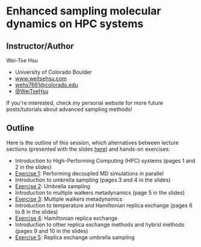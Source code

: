 Enhanced sampling molecular dynamics on HPC systems
===================================================
## Instructor/Author
Wei-Tse Hsu
- University of Colorado Boulder
- www.weitsehsu.com
- wehs7661@colorado.edu
- [@WeiTseHsu](https://twitter.com/WeiTseHsu)

If you're interested, check my personal website for more future posts/tutorials about advanced sampling methods!

## Outline
Here is the outline of this session, which alternatives between lecture sections (presented with the slides [here](https://github.com/icomse/3rd_workshop_advanced_sampling/blob/main/Wednesday/enhanced_sampling_workshop.pdf)) and hands-on exercises:
- Introduction to High-Performing Computing (HPC) systems (pages 1 and 2 in the slides)
- [Exercise 1](https://github.com/icomse/3rd_workshop_advanced_sampling/tree/main/Wednesday/Exercise_1): Performing decoupled MD simulations in parallel
- Introduction to umbrella sampling (pages 3 and 4 in the slides)
- [Exercise 2](https://github.com/icomse/3rd_workshop_advanced_sampling/tree/main/Wednesday/Exercise_2): Umbrella sampling
- Introduction to multiple walkers metadynamics (page 5 in the slides)
- [Exercise 3](https://github.com/icomse/3rd_workshop_advanced_sampling/blob/main/Wednesday/Exercise_3/multi_metadynamics.ipynb): Multiple walkers metadynamics
- Introduction to temperature and Hamiltonian replica exchange (pages 6 to 8 in the slides) 
- [Exercise 4](https://github.com/icomse/3rd_workshop_advanced_sampling/blob/main/Wednesday/Exercise_4/HREMD.ipynb): Hamiltonian replica exchange
- Introduction to other replica exchange methods and hybrid methods (pages 9 and 10 in the slides)
- [Exercise 5](https://github.com/icomse/3rd_workshop_advanced_sampling/tree/main/Wednesday/Exercise_5): Replica exchange umbrella sampling
